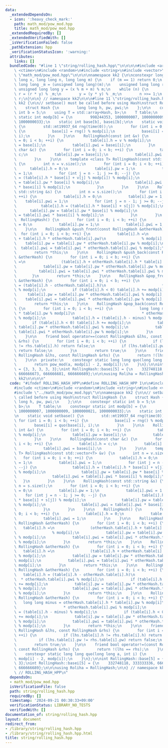 ```yaml
---
data:
  _extendedDependsOn:
  - icon: ':heavy_check_mark:'
    path: math_mod/pow_mod.hpp
    title: math_mod/pow_mod.hpp
  _extendedRequiredBy: []
  _extendedVerifiedWith: []
  _isVerificationFailed: false
  _pathExtension: hpp
  _verificationStatusIcon: ':warning:'
  attributes:
    links: []
  bundledCode: "#line 1 \"string/rolling_hash.hpp\"\n\n\n\n#include <array>\n#include\
    \ <ctime>\n#include <random>\n#include <string>\n#include <vector>\n\n#line 1\
    \ \"math_mod/pow_mod.hpp\"\n\n\n\nnamespace kk2 {\n\nconstexpr long long pow_mod(long\
    \ long x, long long n, long long m) {\n    if (m == 1) return 0;\n    unsigned\
    \ long long _m = (unsigned long long)(m);\n    unsigned long long r = 1;\n   \
    \ unsigned long long y = (x % m + m) % m;\n    while (n) {\n        if (n & 1)\
    \ r = (r * y) % _m;\n        y = (y * y) % _m;\n        n >>= 1;\n    }\n    return\
    \ r;\n}\n\n} // namespace kk2\n\n\n#line 11 \"string/rolling_hash.hpp\"\n\nnamespace\
    \ kk2 {\n\n// setbase() must be called before using Hash\nstruct RollingHash {\n\
    \    struct Hash {\n        long long h, pw, pwi;\n    };\n\n    constexpr static\
    \ int b = 5;\n    using T = std::array<Hash, b>;\n    T table;\n    constexpr\
    \ static int modp[b] = {\n        998244353, 1000000007, 1000000009, 1000000021,\
    \ 1000000033};\n    static int base[b], basei[b];\n\n    static void setbase()\
    \ {\n        std::mt19937_64 rng(time(0));\n        for (int i = 0; i < b; ++i)\
    \ {\n            base[i] = rng() % modp[i];\n            basei[i] = quo(base[i],\
    \ i);\n        }\n    }\n\n    RollingHash(const int &v) {\n        for (int i\
    \ = 0; i < b; ++i) {\n            table[i].h = v % modp[i];\n            table[i].pw\
    \ = base[i];\n            table[i].pwi = basei[i];\n        }\n    }\n\n    RollingHash(const\
    \ char &c) {\n        for (int i = 0; i < b; ++i) {\n            table[i].h =\
    \ c;\n            table[i].pw = base[i];\n            table[i].pwi = basei[i];\n\
    \        }\n    }\n\n    template <class T> RollingHash(const std::vector<T> &v)\
    \ {\n        int n = v.size();\n        for (int i = 0; i < b; ++i) {\n      \
    \      table[i].h = 0;\n            table[i].pw = 1;\n            table[i].pwi\
    \ = 1;\n            for (int j = n - 1; j >= 0; --j) {\n                table[i].h\
    \ = (table[i].h * base[i] + v[j] % modp[i]) % modp[i];\n                table[i].pw\
    \ = table[i].pw * base[i] % modp[i];\n                table[i].pwi = table[i].pwi\
    \ * basei[i] % modp[i];\n            }\n        }\n    }\n\n    RollingHash(const\
    \ std::string &s) {\n        int n = s.size();\n        for (int i = 0; i < b;\
    \ ++i) {\n            table[i].h = 0;\n            table[i].pw = 1;\n        \
    \    table[i].pwi = 1;\n            for (int j = n - 1; j >= 0; --j) {\n     \
    \           table[i].h = (table[i].h * base[i] + s[j]) % modp[i];\n          \
    \      table[i].pw = table[i].pw * base[i] % modp[i];\n                table[i].pwi\
    \ = table[i].pwi * basei[i] % modp[i];\n            }\n        }\n    }\n\n  \
    \  RollingHash() {\n        for (int i = 0; i < b; ++i) {\n            table[i].h\
    \ = 0;\n            table[i].pw = 1;\n            table[i].pwi = 1;\n        }\n\
    \    }\n\n    RollingHash &push_front(const RollingHash &otherHash) {\n      \
    \  for (int i = 0; i < b; ++i) {\n            table[i].h =\n                (otherHash.table[i].h\
    \ + table[i].h * otherHash.table[i].pw)\n                % modp[i];\n        \
    \    table[i].pw = table[i].pw * otherHash.table[i].pw % modp[i];\n          \
    \  table[i].pwi = table[i].pwi * otherHash.table[i].pwi % modp[i];\n        }\n\
    \        return *this;\n    }\n\n    RollingHash &push_back(const RollingHash\
    \ &otherHash) {\n        for (int i = 0; i < b; ++i) {\n            table[i].h\
    \ =\n                (table[i].h + otherHash.table[i].h * table[i].pw) % modp[i];\n\
    \            table[i].pw = table[i].pw * otherHash.table[i].pw % modp[i];\n  \
    \          table[i].pwi = table[i].pwi * otherHash.table[i].pwi % modp[i];\n \
    \       }\n        return *this;\n    }\n\n    RollingHash &pop_front(const RollingHash\
    \ &otherHash) {\n        for (int i = 0; i < b; ++i) {\n            table[i].h\
    \ = (table[i].h - otherHash.table[i].h)\n                         * otherHash.table[i].pwi\
    \ % modp[i];\n            if (table[i].h < 0) table[i].h += modp[i];\n       \
    \     table[i].pw = table[i].pw * otherHash.table[i].pwi % modp[i];\n        \
    \    table[i].pwi = table[i].pwi * otherHash.table[i].pw % modp[i];\n        }\n\
    \        return *this;\n    }\n\n    RollingHash &pop_back(const RollingHash &otherHash)\
    \ {\n        for (int i = 0; i < b; ++i) {\n            long long minus = otherHash.table[i].h\
    \ * table[i].pw % modp[i]\n                              * otherHash.table[i].pwi\
    \ % modp[i];\n            table[i].h = (table[i].h - minus) % modp[i];\n     \
    \       if (table[i].h < 0) table[i].h += modp[i];\n            table[i].pw =\
    \ table[i].pw * otherHash.table[i].pwi % modp[i];\n            table[i].pwi =\
    \ table[i].pwi * otherHash.table[i].pw % modp[i];\n        }\n        return *this;\n\
    \    }\n\n    friend bool operator==(const RollingHash &lhs, const RollingHash\
    \ &rhs) {\n        for (int i = 0; i < b; ++i) {\n            if (lhs.table[i].h\
    \ != rhs.table[i].h) return false;\n            if (lhs.table[i].pw != rhs.table[i].pw)\
    \ return false;\n        }\n        return true;\n    }\n\n    friend bool operator!=(const\
    \ RollingHash &lhs, const RollingHash &rhs) {\n        return !(lhs == rhs);\n\
    \    }\n\n  private:\n    constexpr static long long quo(long long a, int i) {\n\
    \        return pow_mod(a, modp[i] - 2, modp[i]);\n    }\n};\n\nint RollingHash::base[5]\
    \ = {3, 3, 3, 3, 3};\nint RollingHash::basei[5] = {\n    332748118, 333333336,\
    \ 666666673, 666666681, 666666689};\n\n\nusing Roliha = RollingHash;\n\n} // namespace\
    \ kk2\n\n\n\n"
  code: "#ifndef ROLLING_HASH_HPP\n#define ROLLING_HASH_HPP 1\n\n#include <array>\n\
    #include <ctime>\n#include <random>\n#include <string>\n#include <vector>\n\n\
    #include \"../math_mod/pow_mod.hpp\"\n\nnamespace kk2 {\n\n// setbase() must be\
    \ called before using Hash\nstruct RollingHash {\n    struct Hash {\n        long\
    \ long h, pw, pwi;\n    };\n\n    constexpr static int b = 5;\n    using T = std::array<Hash,\
    \ b>;\n    T table;\n    constexpr static int modp[b] = {\n        998244353,\
    \ 1000000007, 1000000009, 1000000021, 1000000033};\n    static int base[b], basei[b];\n\
    \n    static void setbase() {\n        std::mt19937_64 rng(time(0));\n       \
    \ for (int i = 0; i < b; ++i) {\n            base[i] = rng() % modp[i];\n    \
    \        basei[i] = quo(base[i], i);\n        }\n    }\n\n    RollingHash(const\
    \ int &v) {\n        for (int i = 0; i < b; ++i) {\n            table[i].h = v\
    \ % modp[i];\n            table[i].pw = base[i];\n            table[i].pwi = basei[i];\n\
    \        }\n    }\n\n    RollingHash(const char &c) {\n        for (int i = 0;\
    \ i < b; ++i) {\n            table[i].h = c;\n            table[i].pw = base[i];\n\
    \            table[i].pwi = basei[i];\n        }\n    }\n\n    template <class\
    \ T> RollingHash(const std::vector<T> &v) {\n        int n = v.size();\n     \
    \   for (int i = 0; i < b; ++i) {\n            table[i].h = 0;\n            table[i].pw\
    \ = 1;\n            table[i].pwi = 1;\n            for (int j = n - 1; j >= 0;\
    \ --j) {\n                table[i].h = (table[i].h * base[i] + v[j] % modp[i])\
    \ % modp[i];\n                table[i].pw = table[i].pw * base[i] % modp[i];\n\
    \                table[i].pwi = table[i].pwi * basei[i] % modp[i];\n         \
    \   }\n        }\n    }\n\n    RollingHash(const std::string &s) {\n        int\
    \ n = s.size();\n        for (int i = 0; i < b; ++i) {\n            table[i].h\
    \ = 0;\n            table[i].pw = 1;\n            table[i].pwi = 1;\n        \
    \    for (int j = n - 1; j >= 0; --j) {\n                table[i].h = (table[i].h\
    \ * base[i] + s[j]) % modp[i];\n                table[i].pw = table[i].pw * base[i]\
    \ % modp[i];\n                table[i].pwi = table[i].pwi * basei[i] % modp[i];\n\
    \            }\n        }\n    }\n\n    RollingHash() {\n        for (int i =\
    \ 0; i < b; ++i) {\n            table[i].h = 0;\n            table[i].pw = 1;\n\
    \            table[i].pwi = 1;\n        }\n    }\n\n    RollingHash &push_front(const\
    \ RollingHash &otherHash) {\n        for (int i = 0; i < b; ++i) {\n         \
    \   table[i].h =\n                (otherHash.table[i].h + table[i].h * otherHash.table[i].pw)\n\
    \                % modp[i];\n            table[i].pw = table[i].pw * otherHash.table[i].pw\
    \ % modp[i];\n            table[i].pwi = table[i].pwi * otherHash.table[i].pwi\
    \ % modp[i];\n        }\n        return *this;\n    }\n\n    RollingHash &push_back(const\
    \ RollingHash &otherHash) {\n        for (int i = 0; i < b; ++i) {\n         \
    \   table[i].h =\n                (table[i].h + otherHash.table[i].h * table[i].pw)\
    \ % modp[i];\n            table[i].pw = table[i].pw * otherHash.table[i].pw %\
    \ modp[i];\n            table[i].pwi = table[i].pwi * otherHash.table[i].pwi %\
    \ modp[i];\n        }\n        return *this;\n    }\n\n    RollingHash &pop_front(const\
    \ RollingHash &otherHash) {\n        for (int i = 0; i < b; ++i) {\n         \
    \   table[i].h = (table[i].h - otherHash.table[i].h)\n                       \
    \  * otherHash.table[i].pwi % modp[i];\n            if (table[i].h < 0) table[i].h\
    \ += modp[i];\n            table[i].pw = table[i].pw * otherHash.table[i].pwi\
    \ % modp[i];\n            table[i].pwi = table[i].pwi * otherHash.table[i].pw\
    \ % modp[i];\n        }\n        return *this;\n    }\n\n    RollingHash &pop_back(const\
    \ RollingHash &otherHash) {\n        for (int i = 0; i < b; ++i) {\n         \
    \   long long minus = otherHash.table[i].h * table[i].pw % modp[i]\n         \
    \                     * otherHash.table[i].pwi % modp[i];\n            table[i].h\
    \ = (table[i].h - minus) % modp[i];\n            if (table[i].h < 0) table[i].h\
    \ += modp[i];\n            table[i].pw = table[i].pw * otherHash.table[i].pwi\
    \ % modp[i];\n            table[i].pwi = table[i].pwi * otherHash.table[i].pw\
    \ % modp[i];\n        }\n        return *this;\n    }\n\n    friend bool operator==(const\
    \ RollingHash &lhs, const RollingHash &rhs) {\n        for (int i = 0; i < b;\
    \ ++i) {\n            if (lhs.table[i].h != rhs.table[i].h) return false;\n  \
    \          if (lhs.table[i].pw != rhs.table[i].pw) return false;\n        }\n\
    \        return true;\n    }\n\n    friend bool operator!=(const RollingHash &lhs,\
    \ const RollingHash &rhs) {\n        return !(lhs == rhs);\n    }\n\n  private:\n\
    \    constexpr static long long quo(long long a, int i) {\n        return pow_mod(a,\
    \ modp[i] - 2, modp[i]);\n    }\n};\n\nint RollingHash::base[5] = {3, 3, 3, 3,\
    \ 3};\nint RollingHash::basei[5] = {\n    332748118, 333333336, 666666673, 666666681,\
    \ 666666689};\n\n\nusing Roliha = RollingHash;\n\n} // namespace kk2\n\n\n#endif\
    \ // ROLLING_HASH_HPP\n"
  dependsOn:
  - math_mod/pow_mod.hpp
  isVerificationFile: false
  path: string/rolling_hash.hpp
  requiredBy: []
  timestamp: '2024-09-21 00:30:33+09:00'
  verificationStatus: LIBRARY_NO_TESTS
  verifiedWith: []
documentation_of: string/rolling_hash.hpp
layout: document
redirect_from:
- /library/string/rolling_hash.hpp
- /library/string/rolling_hash.hpp.html
title: string/rolling_hash.hpp
---
```

